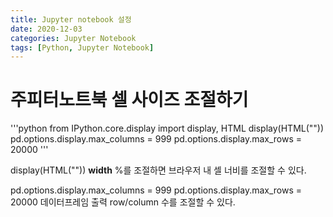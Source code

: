 ```yaml
---
title: Jupyter notebook 설정
date: 2020-12-03
categories: Jupyter Notebook
tags: [Python, Jupyter Notebook]
---
```


# 주피터노트북 셀 사이즈 조절하기
'''python
from IPython.core.display import display, HTML
display(HTML("<style>.container { width:100% !important; }</style>"))
pd.options.display.max_columns = 999
pd.options.display.max_rows = 20000
'''

display(HTML("<style>.container { width:100% !important; }</style>"))
**width** %를 조절하면 브라우저 내 셀 너비를 조절할 수 있다.

pd.options.display.max_columns = 999
pd.options.display.max_rows = 20000
데이터프레임 출력 row/column 수를 조절할 수 있다. 